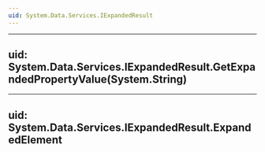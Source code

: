 ```yaml
---
uid: System.Data.Services.IExpandedResult
---
```


---
uid: System.Data.Services.IExpandedResult.GetExpandedPropertyValue(System.String)
---

---
uid: System.Data.Services.IExpandedResult.ExpandedElement
---
